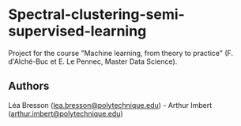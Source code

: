 # Spectral-clustering-semi-supervised-learning
Project for the course "Machine learning, from theory to practice" (F. d'Alché-Buc et E. Le Pennec, Master Data Science).

## Authors
Léa Bresson (lea.bresson@polytechnique.edu) - Arthur Imbert (arthur.imbert@polytechnique.edu)
